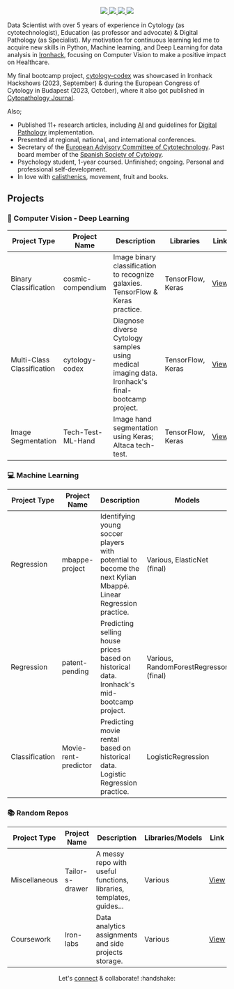 <p align="center">
<p align="center">
    <a href="https://www.linkedin.com/in/isi-mube/">
        <img src="https://img.shields.io/badge/linkedin-%230077B5.svg?&style=for-the-badge&logo=linkedin&logoColor=white">
    </a>  
    <a href="https://medium.com/@ap.isidre">
        <img src="https://img.shields.io/badge/medium-%2312100E.svg?&style=for-the-badge&logo=medium&logoColor=white">
    </a>
    <a href="https://twitter.com/isi_mube">
        <img src="https://img.shields.io/badge/twitter-%230077B5.svg?&style=for-the-badge&logo=twitter&logoColor=white&color=00acee">
    </a>
    <a href="https://www.researchgate.net/profile/Isidre_Munne-Bertran">
        <img src="https://img.shields.io/badge/research-gate-%230077B5.svg?&style=for-the-badge&logo=research-gate&logoColor=white">
    </a>
</p>

Data Scientist with over 5 years of experience in Cytology (as cytotechnologist), Education (as professor and advocate) & Digital Pathology (as Specialist). My motivation for continuous learning led me to acquire new skills in Python, Machine learning, and Deep Learning for data analysis in [Ironhack](https://www.ironhack.com/us), focusing on Computer Vision to make a positive impact on Healthcare.

My final bootcamp project, [cytology-codex](https://github.com/isi-mube/cytology-codex) was showcased in Ironhack Hackshows (2023, September) & during the European Congress of Cytology in Budapest (2023, October), where it also got published in [Cytopathology Journal](https://onlinelibrary.wiley.com/toc/13652303/2023/34/S1).

Also;

- Published 11+ research articles, including [AI](https://www.nature.com/articles/s41379-022-01147-y) and guidelines for [Digital Pathology](https://books.google.es/books/about/Gu%C3%ADa_de_Calidad_en_Citopatolog%C3%ADa.html?id=CBzsDwAAQBAJ&redir_esc=y) implementation.
- Presented at regional, national, and international conferences.
- Secretary of the [European Advisory Committee of Cytotechnology](https://www.efcs.eu/links/eacc-advisory-commitee/). Past board member of the [Spanish Society of Cytology](https://secitologia.org/).
- Psychology student, 1-year coursed. Unfinished; ongoing. Personal and professional self-development.
- In love with [calisthenics](https://en.wikipedia.org/wiki/Calisthenics), movement, fruit and books.

<link rel="stylesheet" href="https://stackpath.bootstrapcdn.com/bootstrap/4.5.0/css/bootstrap.min.css">

<link rel="stylesheet" href="https://stackpath.bootstrapcdn.com/bootstrap/4.5.0/css/bootstrap.min.css">

## Projects

### 🥽 Computer Vision - Deep Learning
| Project Type | Project Name | Description | Libraries | Link |
| ------------ | ------------ | ----------- | ---------------- | ---- |
| Binary Classification | cosmic-compendium | Image binary classification to recognize galaxies. TensorFlow & Keras practice. | TensorFlow, Keras | [View](https://github.com/isi-mube/cosmic-compendium) |
| Multi-Class Classification | cytology-codex | Diagnose diverse Cytology samples using medical imaging data. Ironhack's final-bootcamp project. | TensorFlow, Keras | [View](https://github.com/isi-mube/cytology-codex) |
| Image Segmentation | Tech-Test-ML-Hand | Image hand segmentation using Keras; AItaca tech-test. | TensorFlow, Keras | [View](https://github.com/isi-mube/Tech-Test-ML-Hand) |

### 💻 Machine Learning
| Project Type | Project Name | Description | Models | Link |
| ------------ | ------------ | ----------- | ---------------- | ---- |
| Regression | mbappe-project | Identifying young soccer players with potential to become the next Kylian Mbappé. Linear Regression practice. | Various, ElasticNet (final) | [View](https://github.com/isi-mube/mbappe-project) |
| Regression | patent-pending | Predicting selling house prices based on historical data. Ironhack's mid-bootcamp project. | Various, RandomForestRegressor (final) | [View](https://github.com/isi-mube/patent-pending) |
| Classification | Movie-rent-predictor | Predicting movie rental based on historical data. Logistic Regression practice. | LogisticRegression | [View](https://github.com/isi-mube/movie-rent-predictor) |

### 📚 Random Repos
| Project Type | Project Name | Description | Libraries/Models | Link |
| ------------ | ------------ | ----------- | ---------------- | ---- |
| Miscellaneous | Tailor-s-drawer | A messy repo with useful functions, libraries, templates, guides... | Various | [View](https://github.com/isi-mube/tailor-s-drawer) |
| Coursework | Iron-labs | Data analytics assignments and side projects storage. | Various | [View](https://github.com/isi-mube/iron-labs) |


<p align="center">Let's <a href="https://www.linkedin.com/in/isi-mube/">connect</a> & collaborate! :handshake: </p>
